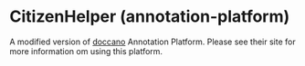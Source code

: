 # CitizenHelper (annotation-platform)

A modified version of [doccano](https://github.com/doccano/doccano) Annotation Platform. 
Please see their site for more information om using this platform.
